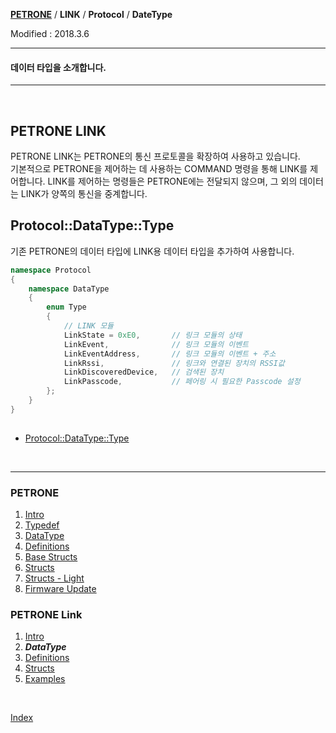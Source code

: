**[PETRONE](../index.md)** / **LINK** / **Protocol** / **DateType**

Modified : 2018.3.6

---

#### 데이터 타입을 소개합니다.

---

<br>

## PETRONE LINK

PETRONE LINK는 PETRONE의 통신 프로토콜을 확장하여 사용하고 있습니다.
<br>
기본적으로 PETRONE을 제어하는 데 사용하는 COMMAND 명령을 통해 LINK를 제어합니다. LINK를 제어하는 명령들은 PETRONE에는 전달되지 않으며, 그 외의 데이터는 LINK가 양쪽의 통신을 중계합니다.
<br>

<a name="Protocol_DataType"></a>
## Protocol::DataType::Type
기존 PETRONE의 데이터 타입에 LINK용 데이터 타입을 추가하여 사용합니다.

```cpp
namespace Protocol
{
    namespace DataType
    {
        enum Type
        {
            // LINK 모듈
            LinkState = 0xE0,       // 링크 모듈의 상태
            LinkEvent,              // 링크 모듈의 이벤트
            LinkEventAddress,       // 링크 모듈의 이벤트 + 주소
            LinkRssi,               // 링크와 연결된 장치의 RSSI값
            LinkDiscoveredDevice,   // 검색된 장치
            LinkPasscode,           // 페어링 시 필요한 Passcode 설정
        };
    }
}
 
```

 - [Protocol::DataType::Type](../03_datatype.md#Protocol_DataType)


<br>

---

<h3> PETRONE</h3>

1. [Intro](../01_intro.md)
2. [Typedef](../02_typedef.md)
3. [DataType](../03_datatype.md)
4. [Definitions](../04_definitions.md)
5. [Base Structs](../05_base_structs.md)
6. [Structs](../06_structs.md)
7. [Structs - Light](../07_structs_light.md)
8. [Firmware Update](../08_firmware_update.md)


<h3> PETRONE Link</h3>

1. [Intro](01_intro.md)
2. ***DataType***
3. [Definitions](03_definitions.md)
4. [Structs](04_structs.md)
5. [Examples](05_examples.md)

<br>

[Index](../index.md)

<br>

